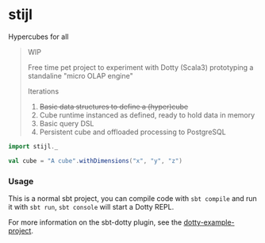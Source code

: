 # stijl

Hypercubes for all

> WIP
> 
> Free time pet project to experiment with Dotty (Scala3) prototyping a standaline "micro OLAP engine"
>
> Iterations
> 1. ~~Basic data structures to define a (hyper)cube~~
> 2. Cube runtime instanced as defined, ready to hold data in memory
> 3. Basic query DSL
> 4. Persistent cube and offloaded processing to PostgreSQL

```scala mdoc
import stijl._

val cube = "A cube".withDimensions("x", "y", "z")
```

### Usage

This is a normal sbt project, you can compile code with `sbt compile` and run it
with `sbt run`, `sbt console` will start a Dotty REPL.

For more information on the sbt-dotty plugin, see the
[dotty-example-project](https://github.com/lampepfl/dotty-example-project/blob/master/README.md).
